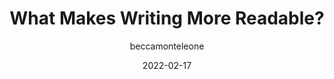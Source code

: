 ---
author: beccamonteleone
coauthor: jamieabrew
date: 2022-02-17
draft: true
publisher: puddingviz
tags:
  - writing
  - readability
target_url: https://pudding.cool/2022/02/plain/
title: What Makes Writing More Readable?
---